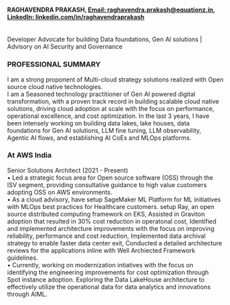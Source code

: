 #### RAGHAVENDRA PRAKASH, [Email: raghavendra.prakash@equationz.in](raghavendra.prakash@equationz.in), [LinkedIn: linkedin.com/in/raghavendraprakash](https://linkedin.com/in/raghavendraprakash)
<br>
Developer Advocate for building Data foundations, Gen AI solutions | Advisory on AI Security and Governance
<br>

### PROFESSIONAL SUMMARY 
I am a strong proponent of Multi-cloud strategy solutions realized with Open source cloud native technologies. <br>
I am a Seasoned technology practitioner of Gen AI powered digital transformation, with a proven track record in building scalable cloud native solutions, driving cloud adoption at scale with the focus on performance, operational excellence, and cost optimization. In the last 3 years, I have been intensely working on building data lakes, lake houses, data foundations for Gen AI solutions, LLM fine tuning, LLM observability, Agentic AI flows, and establishing AI CoEs and MLOps platforms. 

### At AWS India 
Senior Solutions Architect (2021 - Present)
<br>• Led a strategic focus area for Open source software (OSS) through the ISV segment, providing consultative guidance to high value customers adopting OSS on AWS environments. <br>• As a cloud advisory, have setup SageMaker ML Platform for ML initiatives with MLOps best practices for Healthcare customers. setup Ray, an open source distributed computing framework on EKS, Assisted in Graviton adoption that resulted in 30% cost reduction in operatonal cost, Identified and implemented architecture improvements with the focus on improving reliability, performance and cost reduction, Implemented data archival strategy to enable faster data center exit, Conducted a detailed architecture reviews for the applications inline with Well Archiected Framework guidelines.
<br>• Currently, working on modernization intiatives with the focus on identifying the engineering improvements for cost optimization through Spot instance adoption. Exploring the Data LakeHouse architecture to effectively utilize the operational data for data analytics and innovations through AIML.
